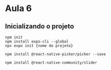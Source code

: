 # Aula 6

## Inicializando o projeto

```shell
npm init
npm install expo-cli --global
npx expo init {nome do projeto}

npm install @react-native-picker/picker --save

npm install @react-native-community/slider
```
